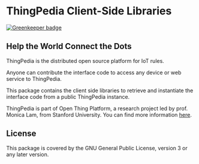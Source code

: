 # ThingPedia Client-Side Libraries

[![Greenkeeper badge](https://badges.greenkeeper.io/Stanford-Mobisocial-IoT-Lab/thingpedia-client.svg)](https://greenkeeper.io/)

## Help the World Connect the Dots

ThingPedia is the distributed open source platform for IoT rules.

Anyone can contribute the interface code to access any device or
web service to ThingPedia.

This package contains the client side libraries to retrieve and
instantiate the interface code from a public ThingPedia instance.

ThingPedia is part of Open Thing Platform, a research project led by
prof. Monica Lam, from Stanford University.  You can find more
information [here](https://thingengine.stanford.edu/about).

## License

This package is covered by the GNU General Public License, version 3
or any later version.
